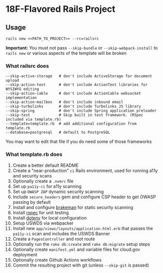 18F-Flavored Rails Project
==========================

## Usage

`rails new <<PATH_TO_PROJECT>> --rc=railsrc`

**Important:** You must not pass `--skip-bundle` or `--skip-webpack-install` to `rails new` or various aspects of the template will be broken

### What railsrc does

```
--skip-active-storage   # don't include ActiveStorage for document upload
--skip-action-text      # don't include ActionText libraries for WYSIWYG editing
--skip-action-cable     # don't include ActionCable websocket implementation
--skip-action-mailbox   # don't include inbound email
--skip-turbolinks       # don't include Turbolinks JS library
--skip-spring           # don't include Spring application preloader
--skip-test             # Skip built in test framework. (RSpec included via template.rb)
--template=template.rb  # add additional configuration from template.rb
--database=postgresql   # default to PostgreSQL
```

You may want to edit that file if you do need some of those frameworks

### What template.rb does

1. Create a better default README
1. Create a "near-production" `ci` Rails environment, used for running a11y and security scans
1. Optionally create a `.nvmrc` file
1. Set up `pa11y-ci` for a11y scanning
1. Set up `OWASP ZAP` dynamic security scanning
1. Include `secure_headers` gem and configure CSP header to get OWASP passing by default
1. Install and configure [brakeman](https://rubygems.org/gems/brakeman) for static security scanning
1. Install [rspec](https://rubygems.org/gems/rspec-rails) for unit testing
1. Install [dotenv](https://rubygems.org/gems/dotenv-rails) for local configuration
1. Setup USWDS via webpacker
1. Install new `app/views/layouts/application.html.erb` that passes the `pa11y-ci` scan and includes the USWDS Banner
1. Create a `PagesController` and root route
1. Optionally run the `rake db:create` and `rake db:migrate` setup steps
1. Optionally create `manifest.yml` and variable files for cloud.gov deployment
1. Optionally create Github Actions workflows
1. Commit the resulting project with git (unless `--skip-git` is passed)
